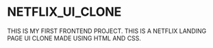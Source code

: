 # NETFLIX_UI_CLONE 
THIS IS MY FIRST FRONTEND PROJECT. THIS IS A NETFLIX LANDING PAGE UI CLONE MADE USING HTML AND CSS.
